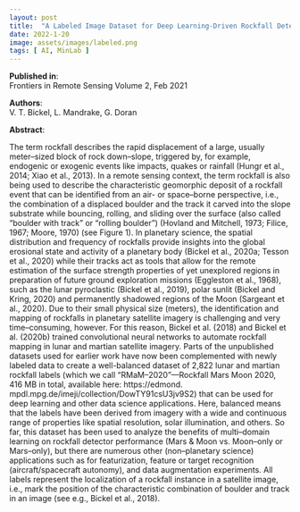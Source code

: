 ```yaml
---
layout: post
title:  "A Labeled Image Dataset for Deep Learning-Driven Rockfall Detection on the Moon and Mars"
date: 2022-1-20
image: assets/images/labeled.png
tags: [ AI, MinLab ]
---
```


**Published in**:   
Frontiers in Remote Sensing Volume 2, Feb 2021

**Authors**:   
V. T. Bickel, L. Mandrake, G. Doran

**Abstract**:   

The term rockfall describes the rapid displacement of a large, usually meter–sized block of rock down–slope, triggered by, for example, endogenic or exogenic events like impacts, quakes or rainfall (Hungr et al., 2014; Xiao et al., 2013). In a remote sensing context, the term rockfall is also being used to describe the characteristic geomorphic deposit of a rockfall event that can be identified from an air- or space–borne perspective, i.e., the combination of a displaced boulder and the track it carved into the slope substrate while bouncing, rolling, and sliding over the surface (also called “boulder with track” or “rolling boulder”) (Hovland and Mitchell, 1973; Filice, 1967; Moore, 1970) (see Figure 1). In planetary science, the spatial distribution and frequency of rockfalls provide insights into the global erosional state and activity of a planetary body (Bickel et al., 2020a; Tesson et al., 2020) while their tracks act as tools that allow for the remote estimation of the surface strength properties of yet unexplored regions in preparation of future ground exploration missions (Eggleston et al., 1968), such as the lunar pyroclastic (Bickel et al., 2019), polar sunlit (Bickel and Kring, 2020) and permanently shadowed regions of the Moon (Sargeant et al., 2020). Due to their small physical size (meters), the identification and mapping of rockfalls in planetary satellite imagery is challenging and very time–consuming, however. For this reason, Bickel et al. (2018) and Bickel et al. (2020b) trained convolutional neural networks to automate rockfall mapping in lunar and martian satellite imagery. Parts of the unpublished datasets used for earlier work have now been complemented with newly labeled data to create a well-balanced dataset of 2,822 lunar and martian rockfall labels (which we call “RMaM–2020”—Rockfall Mars Moon 2020, 416 MB in total, available here: https://edmond. mpdl.mpg.de/imeji/collection/DowTY91csU3jv9S2) that can be used for deep learning and other data science applications. Here, balanced means that the labels have been derived from imagery with a wide and continuous range of properties like spatial resolution, solar illumination, and others. So far, this dataset has been used to analyze the benefits of multi–domain learning on rockfall detector performance (Mars & Moon vs. Moon–only or Mars–only), but there are numerous other (non–planetary science) applications such as for featurization, feature or target recognition (aircraft/spacecraft autonomy), and data augmentation experiments. All labels represent the localization of a rockfall instance in a satellite image, i.e., mark the position of the characteristic combination of boulder and track in an image (see e.g., Bickel et al., 2018).

